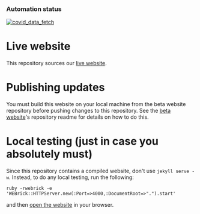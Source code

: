 ### Automation status
[![covid_data_fetch](https://github.com/covideducationrecovery/public-website/actions/workflows/covid_data_fetch.yml/badge.svg?branch=master)](https://github.com/covideducationrecovery/public-website/actions/workflows/covid_data_fetch.yml)

# Live website

This repository sources our [live website](https://www.covideducationrecovery.global/).

# Publishing updates
You must build this website on your local machine from the beta website repository before pushing changes to this repository. See the [beta website](https://github.com/covideducationrecovery/beta-website)'s repository readme for details on how to do this.


# Local testing (just in case you absolutely must)
Since this repository contains a compiled website, don't use `jekyll serve -w`. Instead, to do any local testing, run the following:

```
ruby -rwebrick -e 'WEBrick::HTTPServer.new(:Port=>4000,:DocumentRoot=>".").start'
```

and then [open the website](http://localhost:4000/) in your browser.
